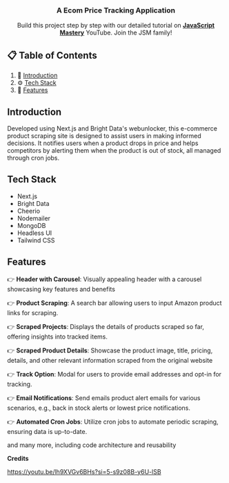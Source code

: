 <div align="center">

  <h3 align="center">A Ecom Price Tracking Application</h3>

   <div align="center">
     Build this project step by step with our detailed tutorial on <a href="https://www.youtube.com/@javascriptmastery/videos" target="_blank"><b>JavaScript Mastery</b></a> YouTube. Join the JSM family!
    </div>
</div>

## 📋 <a name="table">Table of Contents</a>

1. 🤖 [Introduction](#introduction)
2. ⚙️ [Tech Stack](#tech-stack)
3. 🔋 [Features](#features)




## <a name="introduction"> Introduction</a>

Developed using Next.js and Bright Data's webunlocker, this e-commerce product scraping site is designed to assist users in making informed decisions. It notifies users when a product drops in price and helps competitors by alerting them when the product is out of stock, all managed through cron jobs.


## <a name="tech-stack"> Tech Stack</a>

- Next.js
- Bright Data
- Cheerio
- Nodemailer
- MongoDB
- Headless UI
- Tailwind CSS

## <a name="features"> Features</a>

👉 **Header with Carousel**: Visually appealing header with a carousel showcasing key features and benefits

👉 **Product Scraping**: A search bar allowing users to input Amazon product links for scraping.

👉 **Scraped Projects**: Displays the details of products scraped so far, offering insights into tracked items.

👉 **Scraped Product Details**: Showcase the product image, title, pricing, details, and other relevant information scraped from the original website

👉 **Track Option**: Modal for users to provide email addresses and opt-in for tracking.

👉 **Email Notifications**: Send emails product alert emails for various scenarios, e.g., back in stock alerts or lowest price notifications.

👉 **Automated Cron Jobs**: Utilize cron jobs to automate periodic scraping, ensuring data is up-to-date.

and many more, including code architecture and reusability 


**Credits**

https://youtu.be/lh9XVGv6BHs?si=5-s9z08B-y6U-lSB

#
